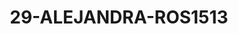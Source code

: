 ---
title: 29-ALEJANDRA-ROS1513
image: /v1543919832/viterbo/29-ALEJANDRA-ROS1513.jpg
brand: rosa-clara
layout: vestito
---